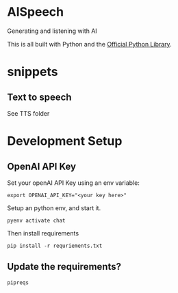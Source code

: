 # AISpeech
Generating and listening with AI

This is all built with Python and the [Official Python Library](https://github.com/openai/openai-python).

# snippets

## Text to speech

See TTS folder


# Development Setup

## OpenAI API Key

Set your openAI API Key using an env variable:

    export OPENAI_API_KEY="<your key here>"

Setup an python env, and start it. 

    pyenv activate chat

Then install requirements

    pip install -r requriements.txt

## Update the requirements?

    pipreqs

